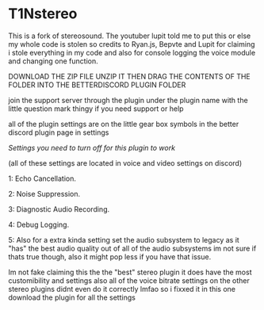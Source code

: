 # T1Nstereo
This is a fork of stereosound. The youtuber lupit told me to put this or else my whole code is stolen so credits to Ryan.js, Bepvte and Lupit for claiming i stole everything in my code and also for console logging the voice module and changing one function.


DOWNLOAD THE ZIP FILE UNZIP IT THEN DRAG THE CONTENTS OF THE FOLDER INTO THE BETTERDISCORD PLUGIN FOLDER

join the support server through the plugin under the plugin name with the little question mark thingy if you need support or help

all of the plugin settings are on the little gear box symbols in the better discord plugin page in settings



*Settings you need to turn off for this plugin to work*

(all of these settings are located in voice and video settings on discord)

1: Echo Cancellation.

2: Noise Suppression.

3: Diagnostic Audio Recording.

4: Debug Logging.

5: Also for a extra kinda setting set the audio subsystem to legacy as it "has" the best audio quality out of all of the audio subsystems im not sure if thats true though, also it might pop less if you have that issue.

Im not fake claiming this the the "best" stereo plugin it does have the most customibility and settings 
also all of the voice bitrate settings on the other stereo plugins didnt even do it correctly lmfao so i fixxed it in this one
download the plugin for all the settings 

